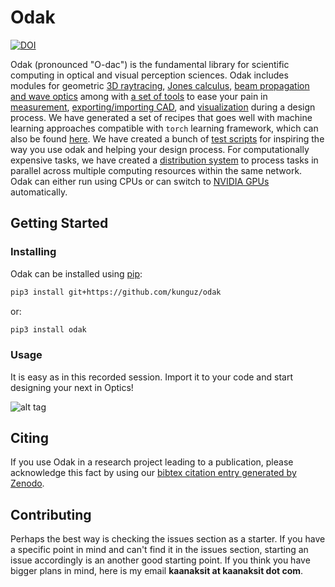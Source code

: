 # Odak
[![DOI](https://zenodo.org/badge/3987171.svg)](https://zenodo.org/badge/latestdoi/3987171)

Odak (pronounced "O-dac") is the fundamental library for scientific computing in optical and visual perception sciences. Odak includes modules for geometric [3D raytracing](odak/raytracing/), [Jones calculus](odak/jones), [beam propagation and wave optics](odak/wave) among with [a set of tools](odak/tools) to ease your pain in [measurement](odak/measurement), [exporting/importing CAD](odak/tools/asset.py), and [visualization](odak/visualize) during a design process. We have generated a set of recipes that goes well with machine learning approaches compatible with `torch` learning framework, which can also be found [here](odak/learn). We have created a bunch of [test scripts](test/) for inspiring the way you use odak and helping your design process. For computationally expensive tasks, we have created a [distribution system](odak/manager) to process tasks in parallel across multiple computing resources within the same network. Odak can either run using CPUs or can switch to [NVIDIA GPUs](odak/__init__.py#L8) automatically.

## Getting Started

### Installing
Odak can be installed using [pip](https://pypi.org/project/pip):

```bash
pip3 install git+https://github.com/kunguz/odak
```

or:

```bash
pip3 install odak
```

### Usage
It is easy as in this recorded session. Import it to your code and start designing your next in Optics!

![alt tag](example.gif)

## Citing
If you use Odak in a research project leading to a publication, please acknowledge this fact by using our [bibtex citation entry generated by Zenodo](https://zenodo.org/record/5035579).

## Contributing
Perhaps the best way is checking the issues section as a starter. If you have a specific point in mind and can't find it in the issues section, starting an issue accordingly is an another good starting point. If you think you have bigger plans in mind, here is my email **kaanaksit at kaanaksit dot com**.
